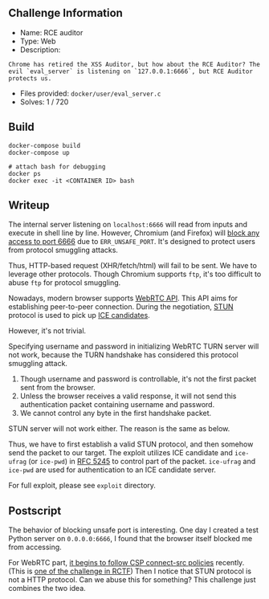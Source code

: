 ## Challenge Information

- Name: RCE auditor
- Type: Web
- Description:

```
Chrome has retired the XSS Auditor, but how about the RCE Auditor? The evil `eval_server` is listening on `127.0.0.1:6666`, but RCE Auditor protects us.
```

- Files provided: `docker/user/eval_server.c`
- Solves: 1 / 720 

## Build

```
docker-compose build
docker-compose up

# attach bash for debugging
docker ps
docker exec -it <CONTAINER ID> bash
```

## Writeup

The internal server listening on `localhost:6666` will read from inputs and execute in shell line by line. However, Chromium (and Firefox) will [block any access to port 6666](https://superuser.com/a/188070) due to `ERR_UNSAFE_PORT`. It's designed to protect users from protocol smuggling attacks. 

Thus, HTTP-based request (XHR/fetch/html) will fail to be sent. We have to leverage other protocols. Though Chromium supports `ftp`, it's too difficult to abuse `ftp` for protocol smuggling.

Nowadays, modern browser supports [WebRTC API](https://developer.mozilla.org/en-US/docs/Web/API/WebRTC_API). This API aims for establishing peer-to-peer connection. During the negotiation, [STUN](https://en.wikipedia.org/wiki/STUN) protocol is used to pick up [ICE candidates](https://en.wikipedia.org/wiki/Interactive_Connectivity_Establishment).

However, it's not trivial.

Specifying username and password in initializing WebRTC TURN server will not work, because the TURN handshake has considered this protocol smuggling attack. 

1. Though username and password is controllable, it's not the first packet sent from the browser.
2. Unless the browser receives a valid response, it will not send this authentication packet containing username and password.
3. We cannot control any byte in the first handshake packet.

STUN server will not work either. The reason is the same as below.

Thus, we have to first establish a valid STUN protocol, and then somehow send the packet to our target. The exploit utilizes ICE candidate and `ice-ufrag` (or `ice-pwd`) in [RFC 5245](https://tools.ietf.org/html/rfc5245) to control part of the packet. `ice-ufrag` and `ice-pwd` are used for authentication to an ICE candidate server.

For full exploit, please see `exploit` directory.


## Postscript

The behavior of blocking unsafe port is interesting. One day I created a test Python server on `0.0.0.0:6666`, I found that the browser itself blocked me from accessing.

For WebRTC part, [it begins to follow CSP connect-src policies](https://github.com/w3c/webrtc-nv-use-cases/issues/35) recently. (This is [one of the challenge in RCTF](https://github.com/zsxsoft/my-ctf-challenges/tree/master/rctf2019/jail%20%26%20password#jail)) Then I notice that STUN protocol is not a HTTP protocol. Can we abuse this for something? This challenge just combines the two idea.
